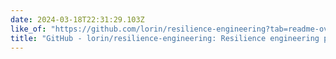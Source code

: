 ```yaml
---
date: 2024-03-18T22:31:29.103Z
like_of: "https://github.com/lorin/resilience-engineering?tab=readme-ov-file"
title: "GitHub - lorin/resilience-engineering: Resilience engineering papers"
---
```

